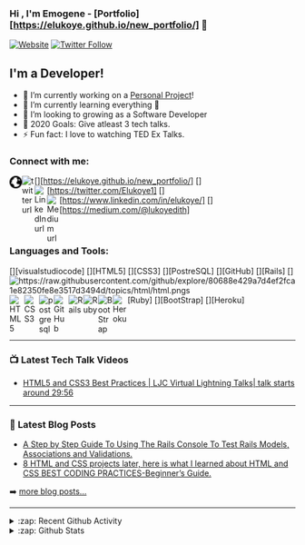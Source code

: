 ### Hi , I'm Emogene -  [Portfolio][https://elukoye.github.io/new_portfolio/] 👋

[![Website](https://img.shields.io/website?label=codeSTACKr.com&style=for-the-badge&url=https%3A%2F%2Fcodestackr.com)](https://elukoye.github.io/new_portfolio/)
[![Twitter Follow](https://img.shields.io/twitter/follow/Elukoye1?color=1DA1F2&logo=twitter&style=for-the-badge)](https://twitter.com/Elukoye1)

## I'm a Developer!

- 🔭 I’m currently working on a [Personal Project][website]!
- 🌱 I’m currently learning everything 🤣
- 👯 I’m looking to growing as a Software Developer
- 🥅 2020 Goals: Give atleast 3 tech talks.
- ⚡ Fun fact: I love to watching TED Ex Talks.


### Connect with me:

[<img align="left" alt="elukoye'S webpage" width="22px" src="https://raw.githubusercontent.com/iconic/open-iconic/master/svg/globe.svg"/>][https://elukoye.github.io/new_portfolio/]
[<img align="left" alt="twitter url" width="22px" src="https://cdn.jsdelivr.net/npm/simple-icons@v3/icons/twitter.svg" />][https://twitter.com/Elukoye1]
[<img align="left" alt="LinkedIn url" width="22px" src="https://cdn.jsdelivr.net/npm/simple-icons@v3/icons/linkedin.svg" />][https://www.linkedin.com/in/elukoye/]
[<img align="left" alt=" Medium url" width="22px" src="https://cdn.jsdelivr.net/npm/simple-icons@v3/icons/medium.svg" />][https://medium.com/@lukoyedith]


<br />

### Languages and Tools:

[<img align="left" alt="https://raw.githubusercontent.com/github/explore/80688e429a7d4ef2fca1e82350fe8e3517d3494d/topics/html/html.pngs" />][visualstudiocode]
[<img align="left" alt="HTML5" width="26px" src="https://cdn.jsdelivr.net/gh/konpa/devicon@master/devicon.min.css" />][HTML5]
[<img align="left" alt="CSS3" width="26px" src="https://cdn.jsdelivr.net/gh/konpa/devicon@master/devicon.min.css" />][CSS3]
[<img align="left" alt="postgresql" width="26px" src="https://cdn.jsdelivr.net/gh/konpa/devicon@master/devicon.min.css" />][PostreSQL]
[<img align="left" alt="GitHub" width="26px" src="https://cdn.jsdelivr.net/gh/konpa/devicon@master/devicon.min.css" />][GitHub]
[<img align="left" alt="Rails" width="26px" src="https://cdn.jsdelivr.net/gh/konpa/devicon@master/devicon.min.css" />][Rails]
[<img align="left" alt="Ruby" width="26px" src="https://cdn.jsdelivr.net/gh/konpa/devicon@master/devicon.min.css" />][Ruby]
[<img align="left" alt="BootStrap" width="26px" src="https://cdn.jsdelivr.net/gh/konpa/devicon@master/devicon.min.css" />][BootStrap]
[<img align="left" alt="Heroku" width="26px" src="https://cdn.jsdelivr.net/gh/konpa/devicon@master/devicon.min.css" />][Heroku]

<br />
<br />

---

### 📺 Latest Tech Talk Videos

<!-- YOUTUBE:START -->
- [HTML5 and CSS3 Best Practices | LJC Virtual Lightning Talks| talk starts around 29:56](https://youtu.be/k0W8SvlfIM8)


---

### 📕 Latest Blog Posts

<!-- BLOG-POST-LIST:START -->
- [A Step by Step Guide To Using The Rails Console To Test Rails Models, Associations and Validations.](https://medium.com/swlh/a-step-by-step-guide-to-using-the-rails-console-to-test-rails-models-associations-and-validations-986f4825aadf)
- [8 HTML and CSS projects later, here is what I learned about HTML and CSS BEST CODING PRACTICES-Beginner’s Guide.](https://medium.com/@lukoyedith/8-html-and-css-projects-later-here-is-what-i-learned-about-html-and-css-best-coding-9c186e67480)

<!-- BLOG-POST-LIST:END -->

➡️ [more blog posts...](https://medium.com/@lukoyedith)

---

<details>
  <summary>:zap: Recent Github Activity</summary>
  
<!--START_SECTION:activity-->
1. 💪 PicToCode[#6](https://github.com/Elukoye/PicToCode) in [colbyfayock/50-projects-for-react-and-the-static-web](https://github.com//colbyfayock/50-projects-for-react-and-the-static-web)
2. 🗣 Commented on [#249](https://github.com//abhisheknaiidu/awesome-github-profile-readme/issues/249) in [abhisheknaiidu/awesome-github-profile-readme](https://github.com//abhisheknaiidu/awesome-github-profile-readme)
3. 🗣 Commented on [#249](https://github.com//abhisheknaiidu/awesome-github-profile-readme/issues/249) in [abhisheknaiidu/awesome-github-profile-readme](https://github.com//abhisheknaiidu/awesome-github-profile-readme)
4. 💪 Opened PR [#249](https://github.com//abhisheknaiidu/awesome-github-profile-readme/pull/249) in [abhisheknaiidu/awesome-github-profile-readme](https://github.com//abhisheknaiidu/awesome-github-profile-readme)
5. ❗️ Closed issue [#9](https://github.com//jamesgeorge007/github-activity-readme/issues/9) in [jamesgeorge007/github-activity-readme](https://github.com//jamesgeorge007/github-activity-readme)
<!--END_SECTION:activity-->

</details>

<details>
  <summary>:zap: Github Stats</summary>

  <img align="left" alt="Elukoye Github Stats" src="https://github-readme-stats-git-master.elukoye.vercel.app
/api?username=Elukoye&show_icons=true&hide_border=true" />

</details>

[website]: https://codeSTACKr.com
[twitter]: https://twitter.com/codeSTACKr
[youtube]: https://youtube.com/codeSTACKr
[instagram]: https://instagram.com/codeSTACKr
[linkedin]: https://linkedin.com/in/codeSTACKr
[webdevplaylist]: https://www.youtube.com/playlist?list=PLkwxH9e_vrAJ0WbEsFA9W3I1W-g_BTsbt
[jsplaylist]: https://www.youtube.com/playlist?list=PLkwxH9e_vrALRJKu7wfXby3MKeflhTu6B
[cssplaylist]: https://www.youtube.com/playlist?list=PLkwxH9e_vrALSdvZuEh6gqQdmDoDIoqz4
[reactplaylist]: https://www.youtube.com/playlist?list=PLkwxH9e_vrAK4TdffpxKY3QGyHCpxFcQ0
